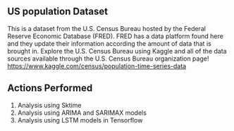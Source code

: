 

## US population Dataset

This is a dataset from the U.S. Census Bureau hosted by the Federal Reserve Economic Database (FRED). FRED has a data platform found here and they update their information according the amount of data that is brought in. Explore the U.S. Census Bureau using Kaggle and all of the data sources available through the U.S. Census Bureau organization page!
https://www.kaggle.com/census/population-time-series-data

## Actions Performed

1. Analysis using Sktime
2. Analysis using ARIMA and SARIMAX models
3. Analysis using LSTM models in Tensorflow

